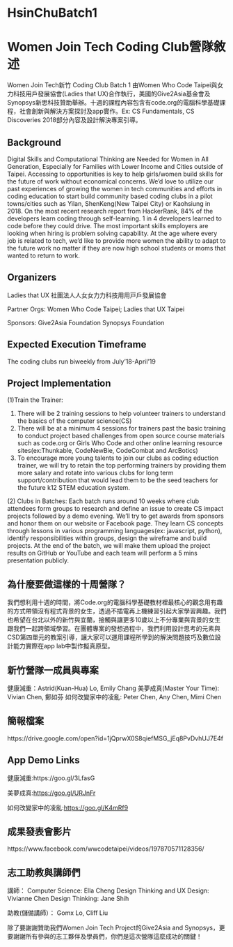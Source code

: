 # HsinChuBatch1
<h1>Women Join Tech Coding Club營隊敘述</h1>

Women Join Tech新竹 Coding Club Batch 1 由Women Who Code Taipei與女力科技用戶發展協會(Ladies that UX)合作執行，美國的Give2Asia基金會及Synopsys新思科技贊助舉辦。十週的課程內容包含有code.org的電腦科學基礎課程，社會創新與解決方案探討及app實作。Ex: CS Fundamentals, CS Discoveries 2018部分內容及設計解決專案引導。

<h2>Background</h2>

Digital Skills and Computational Thinking are Needed for Women in All Generation, Especially for Families with Lower Income and Cities outside of Taipei.
Accessing to opportunities is key to help girls/women build skills for the future of work without economical concerns. We’d love to utilize our past experiences of growing the women in tech communities and efforts in coding education to start build community based coding clubs in a pilot towns/cities such as Yilan, ShenKeng(New Taipei City) or Kaohsiung in 2018.
On the most recent research report from HackerRank, 84% of the developers learn coding through self-learning. 1 in 4 developers learned to code before they could drive. The most important skills employers are looking when hiring is problem solving capability.
At the age where every job is related to tech, we’d like to provide more women the ability to adapt to the future work no matter if they are now high school students or moms that wanted to return to work.

<h2>Organizers</h2>
Ladies that UX
社團法⼈人⼥女⼒力科技⽤用⼾戶發展協會

Partner Orgs:
Women Who Code Taipei; Ladies that UX Taipei

Sponsors:
Give2Asia Foundation
Synopsys Foundation

<h2>Expected Execution Timeframe</h2>
The coding clubs run biweekly from July’18-April’19

<h2>Project Implementation</h2>

(1)Train the Trainer:
1. There will be 2 training sessions to help volunteer trainers to
understand the basics of the computer science(CS)
2. There will be at a minimum 4 sessions for trainers past the basic
training to conduct project based challenges from open source course materials such as code.org or Girls Who Code and other online learning resource sites(ex:Thunkable, CodeNewBie, CodeCombat and ArcBotics)
3. To encourage more young talents to join our clubs as coding eduction trainer, we will try to retain the top performing trainers by providing them more salary and rotate into various clubs for long term support/contribution that would lead them to be the seed teachers for the future k12 STEM education system.

(2) Clubs in Batches:
Each batch runs around 10 weeks where club attendees form groups to research and define an issue to create CS impact projects followed by a demo evening. We’ll try to get awards from sponsors and honor them on our website or Facebook page. They learn CS concepts through lessons in various programming languages(ex: javascript, python), identify responsibilities within groups, design the wireframe and build projects. At the end of the batch, we will make them upload the project results on GitHub or YouTube and each team will perform a 5 mins presentation publicly.

<h2>為什麼要做這樣的十周營隊？</h2>

我們想利用十週的時間，將Code.org的電腦科學基礎教材裡最核心的觀念用有趣的方式帶領沒有程式背景的女生，透過不插電再上機練習引起大家學習興趣。我們也希望在台北以外的新竹與宜蘭，接觸與讓更多10歲以上不分專業與背景的女生跟我們一起跨領域學習。在團體專案的發想過程中，我們利用設計思考的元素與CSD第四單元的教案引導，讓大家可以運用課程所學到的解決問題技巧及數位設計能力實際在app lab中製作擬真原型。

<h2>新竹營隊一成員與專案</h2>
健康減重：Astrid(Kuan-Hua) Lo, Emily Chang
美夢成真(Master Your Time): Vivian Chen, 鄭如芬
如何改變家中的凌亂: Peter Chen, Any Chen, Mimi Chen


<h2>簡報檔案</h2>
https://drive.google.com/open?id=1jQprwX0S8qiefMSG_jEq8PvDvhUJ7E4f

<h2>App Demo Links</h2>
健康減重:https://goo.gl/3LfasG

美夢成真:https://goo.gl/URJnFr

如何改變家中的凌亂:https://goo.gl/K4mRf9

<h2>成果發表會影片</h2>
https://www.facebook.com/wwcodetaipei/videos/197870571128356/

<h2>志工助教與講師們</h2>
講師：
Computer Science: Ella Cheng
Design Thinking and UX Design: Vivianne Chen
Design Thinking: Jane Shih

助教(儲備講師）：
Gomx Lo, Cliff Liu

除了要謝謝贊助我們Women Join Tech Project的Give2Asia and Synopsys，更要謝謝所有參與的志工夥伴及學員們，你們是這次營隊這麼成功的關鍵！
